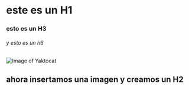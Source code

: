 # este es un H1
### esto es un H3
###### y esto es un h6


![Image of Yaktocat](https://octodex.github.com/images/yaktocat.png)

## ahora insertamos una imagen y creamos un H2
